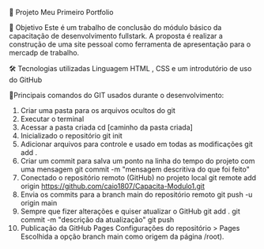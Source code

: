 📌 Projeto Meu Primeiro Portfolio

📝 Objetivo 
Este é um trabalho de conclusão do módulo básico da capacitação de desenvolvimento fullstark. A proposta é realizar a construção de uma site pessoal como ferramenta de apresentação para o mercadp de trabalho.

🛠 Tecnologias utilizadas
Linguagem HTML , CSS e um introdutório de uso do GitHub

🚀Principais comandos do GIT usados durante o desenvolvimento:
1. Criar uma pasta para os arquivos ocultos do git
2. Executar o terminal
3. Acessar a pasta criada
   cd [caminho da pasta criada]
5. Inicializado o repositório
   git init
6. Adicionar arquivos para controle e usado em todas as modificações
   git add .
8. Criar um commit para salva um ponto na linha do tempo do projeto com uma mensagem
   git commit -m "mensagem descritiva do que foi feito"
10. Conectado o repositório remoto (GitHub) no projeto local
    git remote add origin https://github.com/caio1807/Capacita-Modulo1.git
12. Envia os commits para a branch main do repositório remoto
    git push -u origin main
14. Sempre que fizer alterações e quiser atualizar o GitHub
   git add .
   git commit -m "descrição da atualização"
   git push
15. Publicação da GitHub Pages
    Configurações do repositório > Pages 
    Escolhida a opção branch main como origem da página /root).
